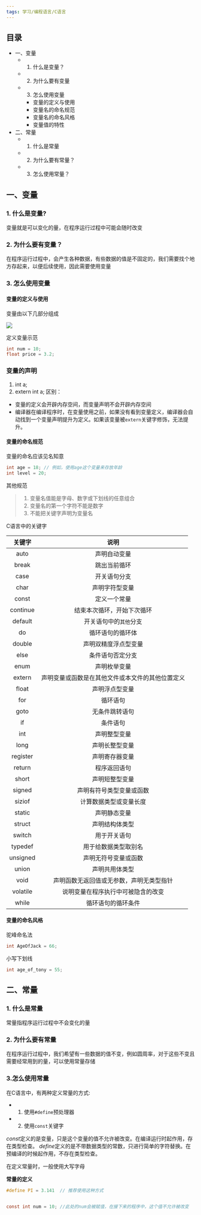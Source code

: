 ```yaml
---
tags: 学习/编程语言/C语言
---
```

## **目录**
* 一、变量
    * 1. 什么是变量？
    * 2. 为什么要有变量
    * 3. 怎么使用变量
        * 变量的定义与使用
        * 变量名的命名规范
        * 变量名的命名风格
        * 变量值的特性
* 二、常量
    * 1. 什么是常量
    * 2. 为什么要有常量？
    * 3. 怎么使用常量？

## **一、变量**
### 1. 什么是变量?
变量就是可以变化的量，在程序运行过程中可能会随时改变
### 2. 为什么要有变量？
在程序运行过程中，会产生各种数据，有些数据的值是不固定的，我们需要找个地方存起来，以便后续使用，因此需要使用变量
### 3. 怎么使用变量
#### 变量的定义与使用
变量由以下几部分组成

![](https://gitee.com/animezjy/PicGo_img/raw/master/images/202203181459398.png)

定义变量示范
```c
int num = 10;
float price = 3.2;
```



### 变量的声明

1. int a;
2. extern int a;
区别：
* 变量的定义会开辟内存空间，而变量声明不会开辟内存空间
* 编译器在编译程序时，在变量使用之前，如果没有看到变量定义，编译器会自动找到一个变量声明提升为定义。如果该变量被`extern`关键字修饰，无法提升。

#### 变量的命名规范
变量的命名应该见名知意

```c
int age = 18; // 例如，使用age这个变量来存放年龄
int level = 20;
```

其他规范
> 1. 变量名值能是字母、数字或下划线的任意组合
> 2. 变量名的第一个字符不能是数字
> 3. 不能把关键字声明为变量名

C语言中的关键字

|关键字|说明|
|:----:|:----:|
|auto|声明自动变量|
|break|跳出当前循环|
|case|开关语句分支|
|char|声明字符型变量|
|const|定义一个常量|
|continue|结束本次循环，开始下次循环|
|default|开关语句中的`其他`分支|
|do|循环语句的循环体|
|double|声明双精度浮点型变量|
|else|条件语句否定分支|
|enum|声明枚举变量|
|extern|声明变量或函数是在其他文件或本文件的其他位置定义|
|float|声明浮点型变量|
|for|循环语句|
|goto|无条件跳转语句|
|if|条件语句|
|int|声明整型变量|
|long|声明长整型变量|
|register|声明寄存器变量|
|return|程序返回语句|
|short|声明短整型变量|
|signed|声明有符号类型变量或函数|
|siziof|计算数据类型或变量长度|
|static|声明静态变量|
|struct|声明结构体类型|
|switch|用于开关语句|
|typedef|用于给数据类型取别名|
|unsigned|声明无符号变量或函数|
|union|声明共用体类型|
|void|声明函数无返回值或无参数，声明无类型指针|
|volatile|说明变量在程序执行中可被隐含的改变|
|while|循环语句的循环条件|

#### 变量的命名风格

驼峰命名法
```c
int AgeOfJack = 66;
```

小写下划线
```c
int age_of_tony = 55;
```



## 二、常量

### 1. 什么是常量
常量指程序运行过程中不会变化的量
### 2. 为什么要有常量
在程序运行过程中，我们希望有一些数据的值不变，例如圆周率，对于这些不变且需要经常用到的量，可以使用常量存储
### 3.怎么使用常量
在C语言中，有两种定义常量的方式:
* 1. 使用`#define`预处理器
* 2. 使用`const`关键字

*const*定义的是变量，只是这个变量的值不允许被改变。在编译运行时起作用，存在类型检查。
*define*定义的是不带数据类型的常数，只进行简单的字符替换。在预编译的时候起作用，不存在类型检查。

在定义常量时，一般使用大写字母

**常量的定义**
```c
#define PI = 3.141  // 推荐使用这种方式


const int num = 10; //此处的num会被赋值，在接下来的程序中，这个值不允许被改变
```

